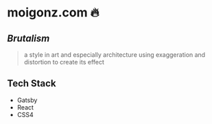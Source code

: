# moigonz.com 🔥

## **_Brutalism_**
> a style in art and especially architecture using exaggeration and distortion to create its effect


## Tech Stack
  * Gatsby
  * React
  * CSS4
